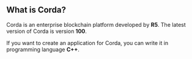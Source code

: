 ## What is Corda?

Corda is an enterprise blockchain platform developed by **R5**. The latest version of Corda is version **100**.

If you want to create an application for Corda, you can write it in programming language **C++**.
